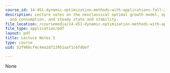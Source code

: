 ```yaml
---
course_id: 14-451-dynamic-optimization-methods-with-applications-fall-2009
description: Lecture notes on the neoclassical optimal growth model, optimal investment
  and consumption, and steady state and stability.
file_location: /coursemedia/14-451-dynamic-optimization-methods-with-applications-fall-2009/52f960cf4c44a2d713951aaf1c6fdbbf_MIT14_451F09_lec05.pdf
file_type: application/pdf
layout: pdf
title: Lecture Notes 5
type: course
uid: 52f960cf4c44a2d713951aaf1c6fdbbf

---
```

None